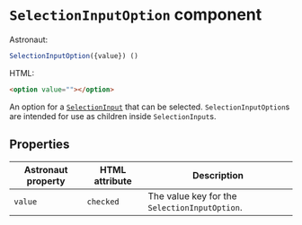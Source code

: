 # `SelectionInputOption` component
Astronaut:
```javascript
SelectionInputOption({value}) ()
```

HTML:
```html
<option value=""></option>
```

An option for a [`SelectionInput`](reference/components/selectioninput.md) that can be selected. `SelectionInputOption`s are intended for use as children inside `SelectionInput`s.

## Properties
| Astronaut property | HTML attribute | Description |
|---|---|---|
| `value` | `checked` | The value key for the `SelectionInputOption`. |